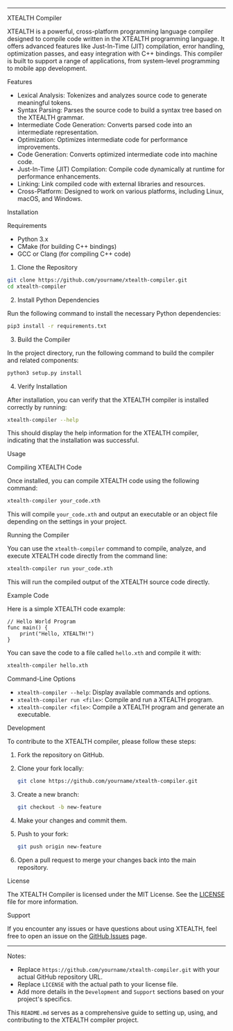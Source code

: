 

---

 XTEALTH Compiler

XTEALTH is a powerful, cross-platform programming language compiler designed to compile code written in the XTEALTH programming language. It offers advanced features like Just-In-Time (JIT) compilation, error handling, optimization passes, and easy integration with C++ bindings. This compiler is built to support a range of applications, from system-level programming to mobile app development.

 Features

- Lexical Analysis: Tokenizes and analyzes source code to generate meaningful tokens.
- Syntax Parsing: Parses the source code to build a syntax tree based on the XTEALTH grammar.
- Intermediate Code Generation: Converts parsed code into an intermediate representation.
- Optimization: Optimizes intermediate code for performance improvements.
- Code Generation: Converts optimized intermediate code into machine code.
- Just-In-Time (JIT) Compilation: Compile code dynamically at runtime for performance enhancements.
- Linking: Link compiled code with external libraries and resources.
- Cross-Platform: Designed to work on various platforms, including Linux, macOS, and Windows.

 Installation

 Requirements

- Python 3.x
- CMake (for building C++ bindings)
- GCC or Clang (for compiling C++ code)

 1. Clone the Repository

```bash
git clone https://github.com/yourname/xtealth-compiler.git
cd xtealth-compiler
```

 2. Install Python Dependencies

Run the following command to install the necessary Python dependencies:

```bash
pip3 install -r requirements.txt
```

 3. Build the Compiler

In the project directory, run the following command to build the compiler and related components:

```bash
python3 setup.py install
```

 4. Verify Installation

After installation, you can verify that the XTEALTH compiler is installed correctly by running:

```bash
xtealth-compiler --help
```

This should display the help information for the XTEALTH compiler, indicating that the installation was successful.

 Usage

 Compiling XTEALTH Code

Once installed, you can compile XTEALTH code using the following command:

```bash
xtealth-compiler your_code.xth
```

This will compile `your_code.xth` and output an executable or an object file depending on the settings in your project.

 Running the Compiler

You can use the `xtealth-compiler` command to compile, analyze, and execute XTEALTH code directly from the command line:

```bash
xtealth-compiler run your_code.xth
```

This will run the compiled output of the XTEALTH source code directly.

 Example Code

Here is a simple XTEALTH code example:

```xtealth
// Hello World Program
func main() {
    print("Hello, XTEALTH!")
}
```

You can save the code to a file called `hello.xth` and compile it with:

```bash
xtealth-compiler hello.xth
```

 Command-Line Options

- `xtealth-compiler --help`: Display available commands and options.
- `xtealth-compiler run <file>`: Compile and run a XTEALTH program.
- `xtealth-compiler <file>`: Compile a XTEALTH program and generate an executable.

 Development

To contribute to the XTEALTH compiler, please follow these steps:

1. Fork the repository on GitHub.
2. Clone your fork locally:
   
   ```bash
   git clone https://github.com/yourname/xtealth-compiler.git
   ```
3. Create a new branch:
   
   ```bash
   git checkout -b new-feature
   ```
4. Make your changes and commit them.
5. Push to your fork:
   
   ```bash
   git push origin new-feature
   ```
6. Open a pull request to merge your changes back into the main repository.

 License

The XTEALTH Compiler is licensed under the MIT License. See the [LICENSE](LICENSE) file for more information.

 Support

If you encounter any issues or have questions about using XTEALTH, feel free to open an issue on the [GitHub Issues](https://github.com/yourname/xtealth-compiler/issues) page.

---

 Notes:

- Replace `https://github.com/yourname/xtealth-compiler.git` with your actual GitHub repository URL.
- Replace `LICENSE` with the actual path to your license file.
- Add more details in the `Development` and `Support` sections based on your project's specifics.

This `README.md` serves as a comprehensive guide to setting up, using, and contributing to the XTEALTH compiler project.
